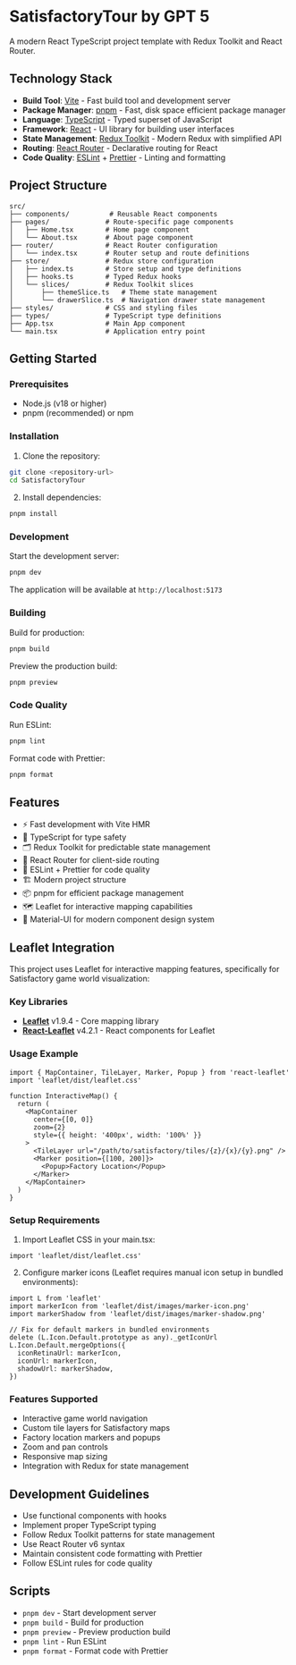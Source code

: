 # SatisfactoryTour by GPT 5

A modern React TypeScript project template with Redux Toolkit and React Router.

## Technology Stack

- **Build Tool**: [Vite](https://vitejs.dev/) - Fast build tool and development server
- **Package Manager**: [pnpm](https://pnpm.io/) - Fast, disk space efficient package manager
- **Language**: [TypeScript](https://www.typescriptlang.org/) - Typed superset of JavaScript
- **Framework**: [React](https://reactjs.org/) - UI library for building user interfaces
- **State Management**: [Redux Toolkit](https://redux-toolkit.js.org/) - Modern Redux with simplified API
- **Routing**: [React Router](https://reactrouter.com/) - Declarative routing for React
- **Code Quality**: [ESLint](https://eslint.org/) + [Prettier](https://prettier.io/) - Linting and formatting

## Project Structure

```
src/
├── components/          # Reusable React components
├── pages/              # Route-specific page components
│   ├── Home.tsx        # Home page component
│   └── About.tsx       # About page component
├── router/             # React Router configuration
│   └── index.tsx       # Router setup and route definitions
├── store/              # Redux store configuration
│   ├── index.ts        # Store setup and type definitions
│   ├── hooks.ts        # Typed Redux hooks
│   └── slices/         # Redux Toolkit slices
│       ├── themeSlice.ts   # Theme state management
│       └── drawerSlice.ts  # Navigation drawer state management
├── styles/             # CSS and styling files
├── types/              # TypeScript type definitions
├── App.tsx             # Main App component
└── main.tsx            # Application entry point
```

## Getting Started

### Prerequisites

- Node.js (v18 or higher)
- pnpm (recommended) or npm

### Installation

1. Clone the repository:
```bash
git clone <repository-url>
cd SatisfactoryTour
```

2. Install dependencies:
```bash
pnpm install
```

### Development

Start the development server:
```bash
pnpm dev
```

The application will be available at `http://localhost:5173`

### Building

Build for production:
```bash
pnpm build
```

Preview the production build:
```bash
pnpm preview
```

### Code Quality

Run ESLint:
```bash
pnpm lint
```

Format code with Prettier:
```bash
pnpm format
```

## Features

- ⚡️ Fast development with Vite HMR
- 🎯 TypeScript for type safety
- 🗂 Redux Toolkit for predictable state management
- 🚦 React Router for client-side routing
- 📏 ESLint + Prettier for code quality
- 🏗️ Modern project structure
- 📦 pnpm for efficient package management
- 🗺️ Leaflet for interactive mapping capabilities
- 🎨 Material-UI for modern component design system

## Leaflet Integration

This project uses Leaflet for interactive mapping features, specifically for Satisfactory game world visualization:

### Key Libraries
- **[Leaflet](https://leafletjs.com/)** v1.9.4 - Core mapping library
- **[React-Leaflet](https://react-leaflet.js.org/)** v4.2.1 - React components for Leaflet

### Usage Example
```tsx
import { MapContainer, TileLayer, Marker, Popup } from 'react-leaflet'
import 'leaflet/dist/leaflet.css'

function InteractiveMap() {
  return (
    <MapContainer 
      center={[0, 0]} 
      zoom={2} 
      style={{ height: '400px', width: '100%' }}
    >
      <TileLayer url="/path/to/satisfactory/tiles/{z}/{x}/{y}.png" />
      <Marker position={[100, 200]}>
        <Popup>Factory Location</Popup>
      </Marker>
    </MapContainer>
  )
}
```

### Setup Requirements
1. Import Leaflet CSS in your main.tsx:
```tsx
import 'leaflet/dist/leaflet.css'
```

2. Configure marker icons (Leaflet requires manual icon setup in bundled environments):
```tsx
import L from 'leaflet'
import markerIcon from 'leaflet/dist/images/marker-icon.png'
import markerShadow from 'leaflet/dist/images/marker-shadow.png'

// Fix for default markers in bundled environments
delete (L.Icon.Default.prototype as any)._getIconUrl
L.Icon.Default.mergeOptions({
  iconRetinaUrl: markerIcon,
  iconUrl: markerIcon,
  shadowUrl: markerShadow,
})
```

### Features Supported
- Interactive game world navigation
- Custom tile layers for Satisfactory maps
- Factory location markers and popups
- Zoom and pan controls
- Responsive map sizing
- Integration with Redux for state management

## Development Guidelines

- Use functional components with hooks
- Implement proper TypeScript typing
- Follow Redux Toolkit patterns for state management
- Use React Router v6 syntax
- Maintain consistent code formatting with Prettier
- Follow ESLint rules for code quality

## Scripts

- `pnpm dev` - Start development server
- `pnpm build` - Build for production
- `pnpm preview` - Preview production build
- `pnpm lint` - Run ESLint
- `pnpm format` - Format code with Prettier